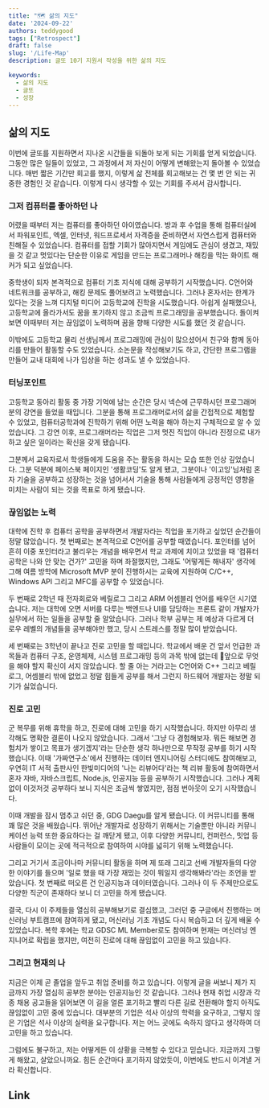 ```yaml
---
title: "🗺️ 삶의 지도"
date: '2024-09-22'
authors: teddygood
tags: ["Retrospect"]
draft: false
slug: '/Life-Map'
description: 글또 10기 지원서 작성을 위한 삶의 지도

keywords:
  - 삶의 지도
  - 글또
  - 성장
---
```


## 삶의 지도

이번에 글또를 지원하면서 지나온 시간들을 되돌아 보게 되는 기회를 얻게 되었습니다. 그동안 많은 일들이 있었고, 그 과정에서 저 자신이 어떻게 변해왔는지 돌아볼 수 있었습니다. 매번 짧은 기간만 회고를 했지, 이렇게 삶 전체를 회고해보는 건 몇 번 안 되는 귀중한 경험인 것 같습니다. 이렇게 다시 생각할 수 있는 기회를 주셔서 감사합니다.

### 그저 컴퓨터를 좋아하던 나

어렸을 때부터 저는 컴퓨터를 좋아하던 아이였습니다. 방과 후 수업을 통해 컴퓨터실에서 파워포인트, 엑셀, 인터넷, 워드프로세서 자격증을 준비하면서 자연스럽게 컴퓨터와 친해질 수 있었습니다. 컴퓨터를 접할 기회가 많아지면서 게임에도 관심이 생겼고, 재밌을 것 같고 멋있다는 단순한 이유로 게임을 만드는 프로그래머나 해킹을 막는 화이트 해커가 되고 싶었습니다.

중학생이 되자 본격적으로 컴퓨터 기초 지식에 대해 공부하기 시작했습니다. C언어와 네트워크를 공부하고, 해킹 문제도 풀어보려고 노력했습니다. 그러나 혼자서는 한계가 있다는 것을 느껴 디지털 미디어 고등학교에 진학을 시도했습니다. 아쉽게 실패했으나, 고등학교에 올라가서도 꿈을 포기하지 않고 조금씩 프로그래밍을 공부했습니다. 돌이켜보면 이때부터 저는 끊임없이 노력하며 꿈을 향해 다양한 시도를 했던 것 같습니다.

이밖에도 고등학교 물리 선생님께서 프로그래밍에 관심이 많으셨어서 친구와 함께 동아리를 만들어 활동할 수도 있었습니다. 소논문을 작성해보기도 하고, 간단한 프로그램을 만들어 교내 대회에 나가 입상을 하는 성과도 낼 수 있었습니다.

### 터닝포인트

고등학교 동아리 활동 중 가장 기억에 남는 순간은 당시 넥슨에 근무하시던 프로그래머 분의 강연을 들었을 때입니다. 그분을 통해 프로그래머로서의 삶을 간접적으로 체험할 수 있었고, 컴퓨터공학과에 진학하기 위해 어떤 노력을 해야 하는지 구체적으로 알 수 있었습니다. 그 강연 이후, 프로그래머라는 직업은 그저 멋진 직업이 아니라 진정으로 내가 하고 싶은 일이라는 확신을 갖게 됐습니다.

그분께서 교육자로서 학생들에게 도움을 주는 활동을 하시는 모습 또한 인상 깊었습니다. 그분 덕분에 페이스북 페이지인 '생활코딩'도 알게 됐고, 그분이나 '이고잉'님처럼 혼자 기술을 공부하고 성장하는 것을 넘어서서 기술을 통해 사람들에게 긍정적인 영향을 미치는 사람이 되는 것을 목표로 하게 됐습니다.

### 끊임없는 노력

대학에 진학 후 컴퓨터 공학을 공부하면서 개발자라는 직업을 포기하고 싶었던 순간들이 정말 많았습니다. 첫 번째로는 본격적으로 C언어를 공부할 때였습니다. 포인터를 넘어 흔히 이중 포인터라고 불리우는 개념을 배우면서 학교 과제에 치이고 있었을 때 '컴퓨터 공학은 나와 안 맞는 건가?' 고민을 하며 좌절했지만, 그래도 '어떻게든 해내자' 생각에 그해 여름 방학에 Microsoft MVP 분이 진행하시는 교육에 지원하여 C/C++, Windows API 그리고 MFC를 공부할 수 있었습니다.

두 번째로 2학년 때 전자회로와 베릴로그 그리고 ARM 어셈블리 언어를 배우던 시기였습니다. 저는 대학에 오면 서버를 다루는 백엔드나 UI를 담당하는 프론트 같이 개발자가 실무에서 하는 일들을 공부할 줄 알았습니다. 그러나 학부 공부는 제 예상과 다르게 더 로우 레벨의 개념들을 공부해야만 했고, 당시 스트레스를 정말 많이 받았습니다.

세 번째로는 3학년이 끝나고 진로 고민을 할 때입니다. 학교에서 배운 건 앞서 언급한 과목들과 컴퓨터 구조, 운영체제, 시스템 프로그래밍 등의 과목 밖에 없는데 앞으로 무엇을 해야 할지 확신이 서지 않았습니다. 할 줄 아는 거라고는 C언어와 C++ 그리고 베릴로그, 어셈블리 밖에 없었고 정말 힘들게 공부를 해서 그런지 하드웨어 개발자는 정말 되기가 싫었습니다.

### 진로 고민

군 복무를 위해 휴학을 하고, 진로에 대해 고민을 하기 시작했습니다. 하지만 아무리 생각해도 명확한 결론이 나오지 않았습니다. 그래서 '그냥 다 경험해보자. 뭐든 해보면 경험치가 쌓이고 목표가 생기겠지'라는 단순한 생각 하나만으로 무작정 공부를 하기 시작했습니다. 이때 '가짜연구소'에서 진행하는 데이터 엔지니어링 스터디에도 참여해보고, 우연히 IT 서적 출판사인 한빛미디어의 '나는 리뷰어다'라는 책 리뷰 활동에 참여하면서 혼자 자바, 자바스크립트, Node.js, 인공지능 등을 공부하기 시작했습니다. 그러나 계획 없이 이것저것 공부하다 보니 지식은 조금씩 쌓였지만, 점점 번아웃이 오기 시작했습니다.

이때 개발을 잠시 멈추고 쉬던 중, GDG Daegu를 알게 됐습니다. 이 커뮤니티를 통해 꽤 많은 것을 배웠습니다. 뛰어난 개발자로 성장하기 위해서는 기술뿐만 아니라 커뮤니케이션 능력 또한 중요하다는 걸 깨닫게 됐고, 이후 다양한 커뮤니티, 컨퍼런스, 밋업 등 사람들이 모이는 곳에 적극적으로 참여하여 시야를 넓히기 위해 노력했습니다.

그리고 거기서 조금이나마 커뮤니티 활동을 하며 제 또래 그리고 선배 개발자들의 다양한 이야기를 들으며 '일로 했을 때 가장 재밌는 것이 뭐일지 생각해봐라'라는 조언을 받았습니다. 첫 번째로 떠오른 건 인공지능과 데이터였습니다. 그러나 이 두 주제만으로도 다양한 직군이 존재하다 보니 더 고민을 하게 됐습니다.

결국, 다시 이 주제들을 열심히 공부해보기로 결심했고, 그러던 중 구글에서 진행하는 머신러닝 부트캠프에 참여하게 됐고, 머신러닝 기초 개념도 다시 복습하고 더 깊게 배울 수 있었습니다. 복학 후에는 학교 GDSC ML Member로도 참여하며 현재는 머신러닝 엔지니어로 확립을 했지만, 여전히 진로에 대해 끊임없이 고민을 하고 있습니다.

### 그리고 현재의 나

지금은 이제 곧 졸업을 앞두고 취업 준비를 하고 있습니다. 이렇게 글을 써보니 제가 지금까지 가장 열심히 공부한 분야는 인공지능인 것 같습니다. 그러나 현재 취업 시장과 각종 채용 공고들을 읽어보면 이 길을 얼른 포기하고 빨리 다른 길로 전환해야 할지 아직도 끊임없이 고민 중에 있습니다. 대부분의 기업은 석사 이상의 학력을 요구하고, 그렇지 않은 기업은 석사 이상의 실력을 요구합니다. 저는 어느 곳에도 속하지 않다고 생각하여 더 고민을 하고 있습니다.

그럼에도 불구하고, 저는 어떻게든 이 상황을 극복할 수 있다고 믿습니다. 지금까지 그렇게 해왔고, 살았으니까요. 힘든 순간마다 포기하지 않았듯이, 이번에도 반드시 이겨낼 거라 확신합니다.

## Link